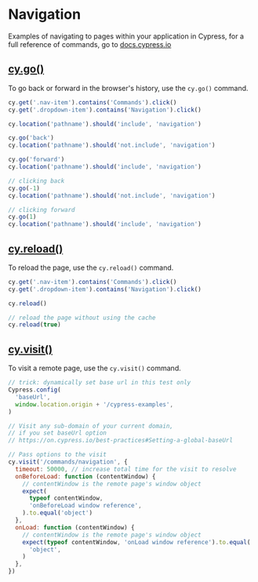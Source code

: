 # Navigation

Examples of navigating to pages within your application in Cypress, for a full reference of commands, go to [docs.cypress.io](https://on.cypress.io/api)

## [cy.go()](https://on.cypress.io/go)

To go back or forward in the browser's history, use the `cy.go()` command.

<!--
TODO will work once we implement export fiddles
https://github.com/cypress-io/cypress-fiddle/issues/97
-->

<!-- fiddle.export cy.go -->

```js
cy.get('.nav-item').contains('Commands').click()
cy.get('.dropdown-item').contains('Navigation').click()

cy.location('pathname').should('include', 'navigation')

cy.go('back')
cy.location('pathname').should('not.include', 'navigation')

cy.go('forward')
cy.location('pathname').should('include', 'navigation')

// clicking back
cy.go(-1)
cy.location('pathname').should('not.include', 'navigation')

// clicking forward
cy.go(1)
cy.location('pathname').should('include', 'navigation')
```

<!-- fiddle-end -->

## [cy.reload()](https://on.cypress.io/reload)

To reload the page, use the `cy.reload()` command.

<!-- fiddle.export cy.reload -->

```js
cy.get('.nav-item').contains('Commands').click()
cy.get('.dropdown-item').contains('Navigation').click()

cy.reload()

// reload the page without using the cache
cy.reload(true)
```

<!-- fiddle-end -->

## [cy.visit()](https://on.cypress.io/visit)

To visit a remote page, use the `cy.visit()` command.

<!-- fiddle.export cy.visit -->

```js
// trick: dynamically set base url in this test only
Cypress.config(
  'baseUrl',
  window.location.origin + '/cypress-examples',
)

// Visit any sub-domain of your current domain,
// if you set baseUrl option
// https://on.cypress.io/best-practices#Setting-a-global-baseUrl

// Pass options to the visit
cy.visit('/commands/navigation', {
  timeout: 50000, // increase total time for the visit to resolve
  onBeforeLoad: function (contentWindow) {
    // contentWindow is the remote page's window object
    expect(
      typeof contentWindow,
      'onBeforeLoad window reference',
    ).to.equal('object')
  },
  onLoad: function (contentWindow) {
    // contentWindow is the remote page's window object
    expect(typeof contentWindow, 'onLoad window reference').to.equal(
      'object',
    )
  },
})
```

<!-- fiddle-end -->
